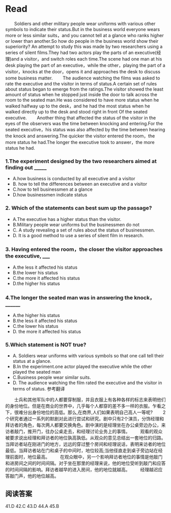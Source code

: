 # Read
　　Soldiers and other military people wear uniforms with various other symbols to indicate their status.But in the business world everyone wears more or less similar suits，and you cannot tell at a glance who ranks higher or lower than another.So how do people in the business world show their superiority? An attempt to study this was made by two researchers using a series of silent films.They had two actors play the parts of an executive(经理)and a visitor，and switch roles each time.The scene had one man at his desk playing the part of an executive，while the other，playing the part of a visitor，knocks at the door，opens it and approaches the desk to discuss some business matter.
　　The audience watching the films was asked to rate the executive and the visitor in terms of status.A certain set of rules about status began to emerge from the ratings.The visitor showed the least amount of status when he stopped just inside the door to talk across the room to the seated man.He was considered to have more status when he walked halfway up to the desk，and he had the most status when he walked directly up to the desk and stood right in front Of the seated executive.
　　Another thing that affected the status of the visitor in the eyes of the observers was the time between knocking and entering.For the seated executive，his status was also affected by the time between hearing the knock and answering.The quicker the visitor entered the room，the more status he had.The longer the executive took to answer，the more status he had.
### 1.The experiment designed by the two researchers aimed at finding out _____
* A.how business is conducted by all executive and a visitor 
* B. how to tell the differences between an executive and a visitor
* C.how to tell businessmen at a glance 
* D.how businessmen indicate status
### 2. Which of the statements can best sum up the passage? 
* A.The executive has a higher status than the visitor. 
* B.Military people wear uniforms but the businessmen do not
* C. A study revealing a set of rules about the status of businessmen. 
* D. It is a good method to use a series of silent film in research.
### 3. Having entered the room，the closer the visitor approaches the executive, ___
* A.the less it affected his status 
* B.the lower his status
* C.the more it affected his status 
* D.the higher his status
### 4.The longer the seated man was in answering the knock，______
* A.the higher his status 
* B.the less it affected his status
* C.the lower his status 
* D. the more it affected his status
### 5.Which statement is NOT true? 
* A. Soldiers wear uniforms with various symbols so that one call tell their status at a glance.
* B.In the experiment.one actor played the executive while the other played the seated man
* C.Business people wear similar suits.
* D. The audience watching the film rated the executive and the visitor in terms of status.
参考翻译

　　士兵和其他军队中的人都要穿制服，并且衣服上有各种各样的标志来表明他们的身份地位。但是在商业的世界中，几乎每个人都穿的差不多一样的衣服。乍看之下，很难分出身份地位的高低。那么,在商界,人们如果表明自己高人一等呢?
　　2个研究者通过一系列的默剧对此进行尝试和研究。剧中只有2个演员，分饰经理和拜访者的角色，每次两人都要交换角色。剧中演的是经理坐在办公桌旁边办公，来访者敲门，推开门，往办公桌走去，和经理讨论业务上的事情。
　　观看的观众被要求说出经理和拜访者的地位孰高孰低。从观众的意见总结出一套地位的归路。当拜访者站在刚进门的地方，远远的穿过整个房间和经理说话，表明来访者的地位最低。当拜访者站在门和桌子的中间时，地位较高;当他径直走到桌子旁边站在经理前面时，地位最高。
　　在观众眼中，另一个影响拜访者地位的事情是他敲门和进房间之间的时间间隔。对于坐在那里的经理来说，他的地位受听到敲门和应答的时间间隔的影响。拜访者越早的进入房间，他的地位就越高。
　　经理越迟应答敲门声，他的地位越高。
## 阅读答案
41.D
42.C
43.D
44.A
45.B
